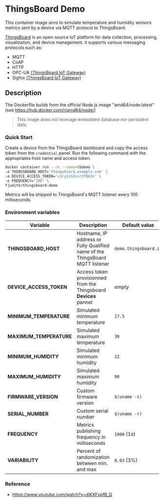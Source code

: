 
# ThingsBoard Demo

This container image aims to simulate temperature and humidity sensors metrics sent by a device via MQTT protocol to ThingsBoard.

[ThingsBoard](https://thingsboard.io/docs/) is an open-source IoT platform for data collection, processing, visualization, and device management.
it supports various messaging protocols such as:

* MQTT
* CoAP
* HTTP
* OPC-UA [(ThingsBoard IoT Gateway)](https://thingsboard.io/docs/iot-gateway/)
* Sigfox [(ThingsBoard IoT Gateway)](https://thingsboard.io/docs/iot-gateway/)

## Description

The Dockerfile builds from the official Node.js image "amd64/node:latest" (see https://hub.docker.com/r/amd64/node/)

> This image does not leverage embedded database nor persistent data.

### Quick Start

Create a device from the ThingsBoard dashboard and copy the access token from the `credential` panel.
Run the following command with the appropriates host name and access token.

```bash
docker container run --rm --name=tbdemo \
-e THINGSBOARD_HOST='thingsboard.example.com' \
-e DEVICE_ACCESS_TOKEN='v3ry1nS3cur3T0k3n' \
-e FREQUENCY="100" \
fjudith/thingsboard-demo
```

Metrics will be shipped to ThingsBoard's MQTT listener every 100 milliseconds.

### Environment variables

Variable | Description | Default value
-------- | ----------- | -------------
**THINGSBOARD_HOST**    | Hostname, IP address or Fully Qualified name of the ThingsBoard MQTT listener | `demo.thingsboard.io`
**DEVICE_ACCESS_TOKEN** | Access token provisionned from the Thingsboard **Devices** pannel | _empty_
**MINIMUM_TEMPERATURE** | Simulated minimum temperature | `17.5`
**MAXIMUM_TEMPERATURE** | Simulated maximum temperature | `30`
**MINIMUM_HUMIDITY** | Simulated minimum humidity | `12`
**MAXIMUM_HUMIDITY** | Simulated maximum humidity | `90`
**FIRMWARE_VERSION** | Custom firmware version | `$(uname -s)`
**SERIAL_NUMBER** | Custom serial number | `$(uname -r)`
**FREQUENCY** | Metrics publishing frequency in milliseconds | `1000` (1s)
**VARIABILITY** | Percent of randomization between min. and max | `0.03` (3%)

### Reference

* https://www.youtube.com/watch?v=dIKXFxpfB_Q